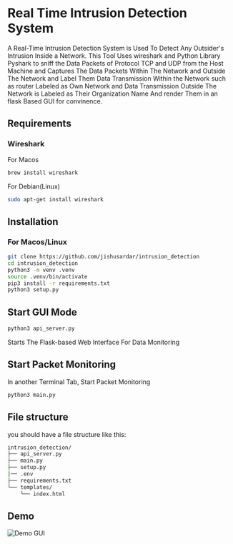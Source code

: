 
# Real Time Intrusion Detection System

A Real-Time Intrusion Detection System is Used To Detect Any Outsider's Intrusion Inside a Network. This Tool Uses wireshark and Python Library Pyshark to sniff the Data Packets of Protocol TCP and UDP from the Host Machine and Captures The Data Packets Within The Network and Outside The Network and Label Them Data Transmission Within the Network such as router Labeled as Own Network and Data Transmission Outside The Network is Labeled as Their Organization Name And render Them in an flask Based GUI for convinence.

## Requirements
### Wireshark
For Macos
```bash
brew install wireshark
```
For Debian(Linux)
```bash
sudo apt-get install wireshark
```
## Installation
### For Macos/Linux
```bash
git clone https://github.com/jishusardar/intrusion_detection
cd intrusion_detection
python3 -m venv .venv
source .venv/bin/activate
pip3 install -r requirements.txt
python3 setup.py
```
## Start GUI Mode
```bash
python3 api_server.py
```
Starts The Flask-based Web Interface For Data Monitoring

## Start Packet Monitoring
In another Terminal Tab, Start Packet Monitoring
```bash
python3 main.py
```
## File structure
you should have a file structure like this:
```bash
intrusion_detection/
├── api_server.py
├── main.py
├── setup.py
|── .env
├── requirements.txt
└── templates/
    └── index.html
```
## Demo

![Demo GUI](https://github.com/jishusardar/intrusion_detection/blob/main/Demo.png)
